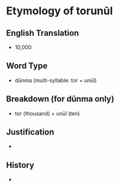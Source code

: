 # Etymology of torunūl

## English Translation
- 10,000

## Word Type
- dūnma (multi-syllable: tor + unūl)

## Breakdown (for dūnma only)
- tor (thousand) + unūl (ten)

## Justification
- 

## History
- 
